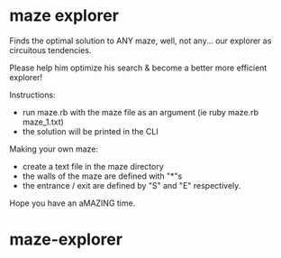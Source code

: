 # maze explorer

Finds the optimal solution to ANY maze, well, not any... our explorer as circuitous tendencies.

Please help him optimize his search & become a better more efficient explorer!

Instructions:
 - run maze.rb with the maze file as an argument (ie ruby maze.rb maze_1.txt)
 - the solution will be printed in the CLI

Making your own maze:
 - create a text file in the maze directory
 - the walls of the maze are defined with "*"s
 - the entrance / exit are defined by "S" and "E" respectively.

 Hope you have an aMAZING time.
# maze-explorer
